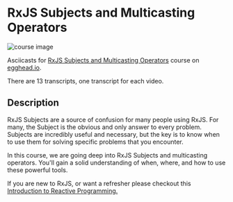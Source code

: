 # RxJS Subjects and Multicasting Operators

![course image](https://d2eip9sf3oo6c2.cloudfront.net/series/covers/000/000/040/full/EGH_RxJS_Multicasting_Final-cover.png?1473449036)

Asciicasts for [RxJS Subjects and Multicasting Operators](https://egghead.io/courses/rxjs-subjects-and-multicasting-operators) course on [egghead.io](https://egghead.io/).

There are 13 transcripts, one transcript for each video.

## Description
RxJS Subjects are a source of confusion for many people using RxJS. For many, the Subject is the obvious and only answer to every problem. Subjects are incredibly useful and necessary, but the key is to know when to use them for solving specific problems that you encounter.

In this course, we are going deep into RxJS Subjects and multicasting operators. You'll gain a solid understanding of when, where, and how to use these powerful tools.

If you are new to RxJS, or want a refresher please checkout this [Introduction to Reactive Programming.](https://egghead.io/courses/introduction-to-reactive-programming)
